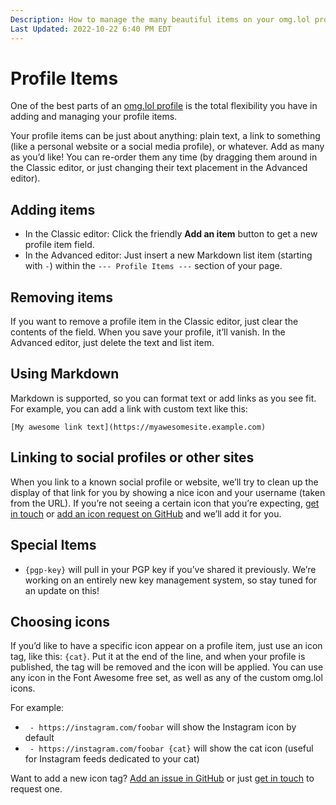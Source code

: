 ```yaml
---
Description: How to manage the many beautiful items on your omg.lol profile  
Last Updated: 2022-10-22 6:40 PM EDT
---
```


# Profile Items

One of the best parts of an [omg.lol profile](/info/profiles) is the total flexibility you have in adding and managing your profile items.

Your profile items can be just about anything: plain text, a link to something (like a personal website or a social media profile), or whatever. Add as many as you’d like! You can re-order them any time (by dragging them around in the Classic editor, or just changing their text placement in the Advanced editor).

## Adding items

 - In the Classic editor: Click the friendly **Add an item** button to get a new profile item field.
 - In the Advanced editor: Just insert a new Markdown list item (starting with `-`) within the `--- Profile Items ---` section of your page.

## Removing items

If you want to remove a profile item in the Classic editor, just clear the contents of the field. When you save your profile, it’ll vanish. In the Advanced editor, just delete the text and list item.

## Using Markdown

Markdown is supported, so you can format text or add links as you see fit. For example, you can add a link with custom text like this:

`[My awesome link text](https://myawesomesite.example.com)`

## Linking to social profiles or other sites

When you link to a known social profile or website, we’ll try to clean up the display of that link for you by showing a nice icon and your username (taken from the URL). If you’re not seeing a certain icon that you’re expecting, [get in touch](/info/contact) or [add an icon request on GitHub](https://github.com/neatnik/omg.lol/issues/new?assignees=&labels=icon&template=icons.yml&title=%5BIcon%5D+) and we’ll add it for you.

## Special Items

* `{pgp-key}` will pull in your PGP key if you’ve shared it previously. We’re working on an entirely new key management system, so stay tuned for an update on this!
<!-- todo: provide update lol -->

## Choosing icons

If you’d like to have a specific icon appear on a profile item, just use an icon tag, like this: `{cat}`. Put it at the end of the line, and when your profile is published, the tag will be removed and the icon will be applied. You can use any icon in the Font Awesome free set, as well as any of the custom omg.lol icons.

For example:

* ` - https://instagram.com/foobar` will show the Instagram icon by default
* ` - https://instagram.com/foobar {cat}` will show the cat icon (useful for Instagram feeds dedicated to your cat)

<!-- todo: link to catalog of icons -->

Want to add a new icon tag? [Add an issue in GitHub](https://github.com/neatnik/omg.lol/issues/new) or just [get in touch](/info/contact) to request one.
